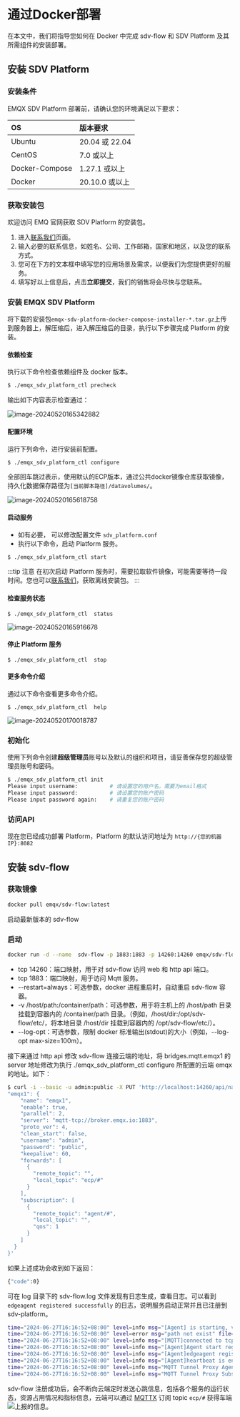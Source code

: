 # 通过Docker部署
在本文中，我们将指导您如何在  Docker 中完成 sdv-flow 和 SDV Platform 及其所需组件的安装部署。

## 安装 SDV Platform

### 安装条件

EMQX SDV Platform 部署前，请确认您的环境满足以下要求：

| OS             | 版本要求       |
| :------------- | :------------- |
| Ubuntu         | 20.04 或 22.04 |
| CentOS         | 7.0 或以上     |
| Docker-Compose | 1.27.1 或以上  |
| Docker         | 20.10.0 或以上 |

### 获取安装包

欢迎访问 EMQ 官网获取 SDV Platform 的安装包。

1. 进入[联系我们](https://www.emqx.com/zh/contact?product=emqx-ecp)页面。
2. 输入必要的联系信息，如姓名、公司、工作邮箱，国家和地区，以及您的联系方式。
3. 您可在下方的文本框中填写您的应用场景及需求，以便我们为您提供更好的服务。
4. 填写好以上信息后，点击**立即提交**，我们的销售将会尽快与您联系。

### 安装 EMQX SDV Platform

将下载的安装包`emqx-sdv-platform-docker-compose-installer-*.tar.gz`上传到服务器上，解压缩后，进入解压缩后的目录，执行以下步骤完成 Platform 的安装。

#### 依赖检查

执行以下命令检查依赖组件及 docker 版本。

```bash
$ ./emqx_sdv_platform_ctl precheck
```

输出如下内容表示检查通过：

![image-20240520165342882](_assets/precheck.png)

#### 配置环境

运行下列命令，进行安装前配置。

```bash
$ ./emqx_sdv_platform_ctl configure
```

全部回车跳过表示，使用默认的ECP版本，通过公共docker镜像仓库获取镜像，持久化数据保存路径为`[当前脚本路径]/datavolumes/`。

![image-20240520165618758](_assets/configure.png)

#### 启动服务

- 如有必要， 可以修改配置文件 `sdv_platform.conf`
- 执行以下命令，启动 Platform 服务。

```bash
$ ./emqx_sdv_platform_ctl start
```

:::tip 注意 
在初次启动 Platform 服务时，需要拉取软件镜像，可能需要等待一段时间。您也可以[联系我们](https://www.emqx.com/zh/contact?product=emqx-ecp)，获取离线安装包。 
:::

#### 检查服务状态

```
$ ./emqx_sdv_platform_ctl  status
```

![image-20240520165916678](_assets/status.png)

#### 停止 Platform 服务

```
$ ./emqx_sdv_platform_ctl  stop
```

#### 更多命令介绍

通过以下命令查看更多命令介绍。

```
$ ./emqx_sdv_platform_ctl  help
```

![image-20240520170018787](_assets/help.png)

### 初始化

使用下列命令创建**超级管理员**账号以及默认的组织和项目，请妥善保存您的超级管理员账号和密码。

```bash
$ ./emqx_sdv_platform_ctl init
Please input username:          # 请设置您的用户名，需要为email格式
Please input password:          # 请设置您的账户密码
Please input password again:    # 请重复您的账户密码
```

### 访问API

现在您已经成功部署 Platform，Platform 的默认访问地址为 `http://{您的机器IP}:8082`

## 安装 sdv-flow

### 获取镜像
```bash
docker pull emqx/sdv-flow:latest
```
启动最新版本的 sdv-flow
### 启动

```bash
docker run -d --name  sdv-flow -p 1883:1883 -p 14260:14260 emqx/sdv-flow:latest
```
- tcp 14260：端口映射，用于对 sdv-flow 访问 web 和 http api 端口。
- tcp 1883：端口映射，用于访问 Mqtt 服务。
- --restart=always：可选参数，docker 进程重启时，自动重启 sdv-flow 容器。
- -v /host/path:/container/path：可选参数，用于将主机上的 /host/path 目录挂载到容器内的 /container/path 目录。（例如，/host/dir:/opt/sdv-flow/etc/，将本地目录 /host/dir 挂载到容器内的 /opt/sdv-flow/etc/）。
- --log-opt：可选参数，限制 docker 标准输出(stdout)的大小（例如，--log-opt max-size=100m）。

接下来通过 http api 修改 sdv-flow 连接云端的地址，将 bridges.mqtt.emqx1 的 server 地址修改为执行 ./emqx_sdv_platform_ctl configure 所配置的云端 emqx 的地址。如下：
```bash
$ curl -i --basic -u admin:public -X PUT 'http://localhost:14260/api/nanomq/bridges/emqx1' -d '{
"emqx1": {
    "name": "emqx1",
    "enable": true,
    "parallel": 2,
    "server": "mqtt-tcp://broker.emqx.io:1883",
    "proto_ver": 4,
    "clean_start": false,
    "username": "admin",
    "password": "public",
    "keepalive": 60,
    "forwards": [
      {
        "remote_topic": "",
        "local_topic": "ecp/#"
      }
    ],
    "subscription": [
      {
        "remote_topic": "agent/#",
        "local_topic": "",
        "qos": 1
      }
    ]
  }
}'
```
如果上述成功会收到如下返回：

```bash
{"code":0}
```

可在 log 目录下的 sdv-flow.log 文件发现有日志生成，查看日志。可以看到 `edgeagent registered successfully` 的日志，说明服务启动正常并且已注册到 sdv-platform。

```bash
time="2024-06-27T16:16:52+08:00" level=info msg="[Agent] is starting, vin: ubuntu" file="agent/init.go:18" func=sdv-flow/agent.Init
time="2024-06-27T16:16:52+08:00" level=error msg="path not exist" file="agent/clean_parquet.go:17" func=sdv-flow/agent.CleanParquetFile
time="2024-06-27T16:16:52+08:00" level=info msg="[MQTT]connected to tcp://127.0.0.1:1883" file="agent/mqtt.go:70" func=sdv-flow/agent.onMQTTConnected
time="2024-06-27T16:16:52+08:00" level=info msg="[Agent]Agent start registration to default org and project. " file="agent/init.go:47" func=sdv-flow/agent.Init
time="2024-06-27T16:16:52+08:00" level=info msg="[Agent]edgeagent registered successfully ,orgId : , projectId :" file="agent/registration.go:127" func=sdv-flow/agent.register.func1
time="2024-06-27T16:16:52+08:00" level=info msg="[Agent]heartbeat is enabled ,interval 15" file="agent/init.go:73" func=sdv-flow/agent.Init
time="2024-06-27T16:16:52+08:00" level=info msg="MQTT Tunnel Proxy Agent connected to tcp://127.0.0.1:1883" file="mqtt/proxy.go:88" func=ecp-tunnel/mqtt.SubTunnelTopic
time="2024-06-27T16:16:52+08:00" level=info msg="MQTT Tunnel Proxy Subscribed topic agent/ubuntu/proxy/request/+" file="mqtt/proxy.go:116" func=ecp-tunnel/mqtt.SubTunnelTopic.func1
```

sdv-flow 注册成功后，会不断向云端定时发送心跳信息，包括各个服务的运行状态，资源占用情况和指标信息，云端可以通过 [MQTTX](https://docs.emqx.com/zh/enterprise/latest/messaging/publish-and-subscribe.html) 订阅 topic `ecp/#` 获得车端![上报的信息](./_assets/sub_ecp.png)。